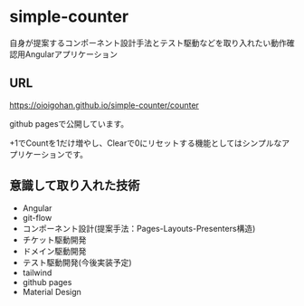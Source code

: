 # simple-counter
自身が提案するコンポーネント設計手法とテスト駆動などを取り入れたい動作確認用Angularアプリケーション

## URL

https://oioigohan.github.io/simple-counter/counter

github pagesで公開しています。

+1でCountを1だけ増やし、Clearで0にリセットする機能としてはシンプルなアプリケーションです。

## 意識して取り入れた技術

- Angular
- git-flow
- コンポーネント設計(提案手法：Pages-Layouts-Presenters構造)
- チケット駆動開発
- ドメイン駆動開発
- テスト駆動開発(今後実装予定)
- tailwind
- github pages
- Material Design
